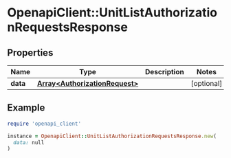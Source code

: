 # OpenapiClient::UnitListAuthorizationRequestsResponse

## Properties

| Name | Type | Description | Notes |
| ---- | ---- | ----------- | ----- |
| **data** | [**Array&lt;AuthorizationRequest&gt;**](AuthorizationRequest.md) |  | [optional] |

## Example

```ruby
require 'openapi_client'

instance = OpenapiClient::UnitListAuthorizationRequestsResponse.new(
  data: null
)
```

